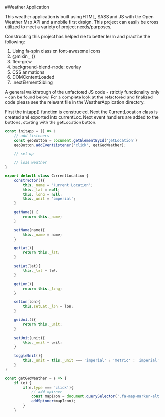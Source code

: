 #Weather Application

This weather application is built using HTML, SASS and JS with the Open Weather Map API and a mobile first design. This project can easily be cross utilized to meet a variety of project needs/purposes.

Constructing this project has helped me to better learn and practice the following:
1) Using fa-spin class on font-awesome icons
2) @mixin _ {}
3) flex-grow
4) background-blend-mode: overlay
5) CSS animations
6) DOMContentLoaded
7) .nextElementSibling


A general walkthrough of the unfactored JS code - strictly functionality only - can be found below. For a complete look at the refactored and finalized code please see the relevant file in the WeatherApplication directory.

First the initapp() function is constructed. Next the CurrentLocation class is created and exported into currentLoc. Next event handlers are added to the buttons, starting with the getLocation button.
```JavaScript
const initApp = () => {
    // add listeners
    const geoButton = document.getElementById('getLocation');
    geoButton.addEventListener('click', getGeoWeather);

    // set up

    // load weather
}

export default class CurrentLocation {
    constructor(){
        this._name = 'Current Location';
        this._lat = null;
        this._long = null;
        this._unit = 'imperial';
    }

    getName() {
        return this._name;
    }

    setName(name){
        this._name = name;
    }

    getLat(){
        return this._lat;
    }

    setLat(lat){
        this._lat = lat;
    }

    getLon(){
        return this._long;
    }

    setLon(lon){
        this.setLat._lon = lon;
    }

    getUnit(){
        return this._unit;
    }

    setUnit(unit){
        this._unit = unit;
    }

    toggleUnit(){
        this._unit = this._unit === 'imperial' ? 'metric' : 'imperial';
    }
}

const getGeoWeather = e => {
    if (e) {
        if(e.type === 'click'){
            // add spinner
            const mapIcon = document.querySelector('.fa-map-marker-alt');
            addSpinner(mapIcon);
        }
    } 
```
